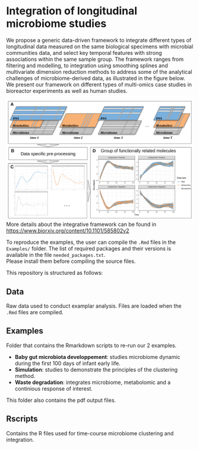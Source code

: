 # Integration of longitudinal microbiome studies 

We propose a generic data-driven framework to integrate different types of longitudinal data measured on the same biological specimens with microbial communities data, and select key temporal features with strong associations within the same sample group. The framework ranges from filtering and modelling, to integration using smoothing splines and multivariate dimension reduction methods to address some of the analytical challenges of microbiome-derived data, as illustrated in the figure below. We present our framework on different types of multi-omics case studies in bioreactor experiments as well as human studies.

![](./Examples/concept.png)
More details about the integrative framework can be found in https://www.biorxiv.org/content/10.1101/585802v2

To reproduce the examples, the user can compile the `.Rmd` files in the `Examples/` folder. 
The list of required packages and their versions is available in the file `needed_packages.txt`.  
Please install them before compiling the source files.

This repository is structured as follows:

## Data

Raw data used to conduct examplar analysis.
Files are loaded when the `.Rmd` files are compiled.

## Examples

Folder that contains the Rmarkdown scripts to re-run our 2 examples.

* **Baby gut microbiota developpement**: studies microbiome dynamic during the first 100 days of infant early life.
* **Simulation**: studies to demonstrate the principles of the clustering method.
* **Waste degradation**: integrates microbiome, metabolomic and a continious response of interest.

This folder also contains the pdf output files.


## Rscripts

Contains the R files used for time-course microbiome clustering and integration.



